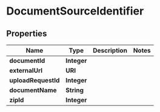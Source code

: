 

# DocumentSourceIdentifier


## Properties

| Name | Type | Description | Notes |
|------------ | ------------- | ------------- | -------------|
|**documentId** | **Integer** |  |  |
|**externalUrl** | **URI** |  |  |
|**uploadRequestId** | **Integer** |  |  |
|**documentName** | **String** |  |  |
|**zipId** | **Integer** |  |  |



